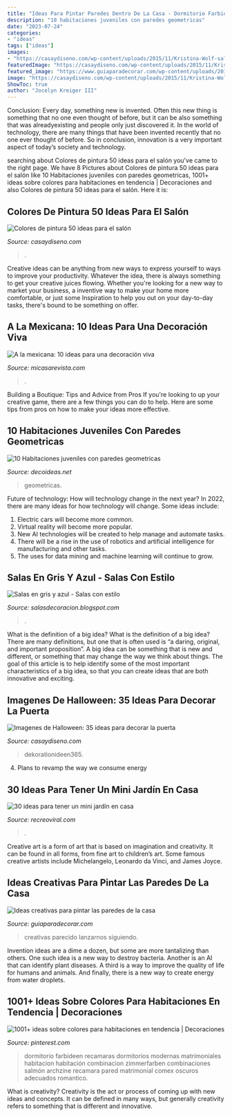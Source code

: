 ```yaml
---
title: "Ideas Para Pintar Paredes Dentro De La Casa - Dormitorio Farbideen Recamaras Dormitorios Modernas Matrimoniales Habitacion Habitación Combinacion Zimmerfarben Combinaciones Salmón Archzine Recamara Pared Matrimonial Comex Oscuros Adecuados Romantico"
description: "10 habitaciones juveniles con paredes geometricas"
date: "2023-07-24"
categories:
- "ideas"
tags: ["ideas"]
images:
- "https://casaydiseno.com/wp-content/uploads/2015/11/Kristina-Wolf-salon-pared-pintada-amarillo.jpeg"
featuredImage: "https://casaydiseno.com/wp-content/uploads/2015/11/Kristina-Wolf-salon-pared-pintada-amarillo.jpeg"
featured_image: "https://www.guiaparadecorar.com/wp-content/uploads/2015/12/maneras-creativas-de-pintar-las-paredes-02-480x720.jpg"
image: "https://casaydiseno.com/wp-content/uploads/2015/11/Kristina-Wolf-salon-pared-pintada-amarillo.jpeg"
ShowToc: true
author: "Jocelyn Kreiger III"
---
```



Conclusion:
Every day, something new is invented. Often this new thing is something that no one even thought of before, but it can be also something that was alreadyexisting and people only just discovered it. In the world of technology, there are many things that have been invented recently that no one ever thought of before. So in conclusion, innovation is a very important aspect of today’s society and technology.

	

		
searching about Colores de pintura 50 ideas para el salón you've came to the right page. We have 8 Pictures about Colores de pintura 50 ideas para el salón like 10 Habitaciones juveniles con paredes geometricas, 1001+ ideas sobre colores para habitaciones en tendencia | Decoraciones and also Colores de pintura 50 ideas para el salón. Here it is:
		
    
## Colores De Pintura 50 Ideas Para El Salón

<img loading=lazy src="https://casaydiseno.com/wp-content/uploads/2015/11/Kristina-Wolf-salon-pared-pintada-amarillo.jpeg" onerror="this.onerror=null;this.src='https://tse1.mm.bing.net/th?id=OIP.7xqnLzO05ujYtIWSNfsF-QHaHa&amp;pid=15.1';" alt="Colores de pintura 50 ideas para el salón">

_Source: casaydiseno.com_

>. 

	

Creative ideas can be anything from new ways to express yourself to ways to improve your productivity. Whatever the idea, there is always something to get your creative juices flowing. Whether you're looking for a new way to market your business, a inventive way to make your home more comfortable, or just some Inspiration to help you out on your day-to-day tasks, there's bound to be something on offer.

    
## A La Mexicana: 10 Ideas Para Una Decoración Viva

<img loading=lazy src="https://hips.hearstapps.com/es.h-cdn.co/mcres/images/mi-casa/ideas-decoracion/ideas-decoracion-mexicana/al-solecito/1816537-1-esl-ES/al-solecito.jpg?resize=480:*" onerror="this.onerror=null;this.src='https://tse2.mm.bing.net/th?id=OIP.kIvhnw0xboIWovVTxAshPgHaJ4&amp;pid=15.1';" alt="A la mexicana: 10 ideas para una decoración viva">

_Source: micasarevista.com_

>. 

	

Building a Boutique: Tips and Advice from Pros
If you're looking to up your creative game, there are a few things you can do to help. Here are some tips from pros on how to make your ideas more effective.

    
## 10 Habitaciones Juveniles Con Paredes Geometricas

<img loading=lazy src="https://www.decoideas.net/wp-content/uploads/2017/03/paredes-geometricas-5.jpg" onerror="this.onerror=null;this.src='https://tse2.mm.bing.net/th?id=OIP.QOBJkMhpQ8aPjWY926Gk1gHaLH&amp;pid=15.1';" alt="10 Habitaciones juveniles con paredes geometricas">

_Source: decoideas.net_

>geometricas. 

	

Future of technology: How will technology change in the next year?
In 2022, there are many ideas for how technology will change. Some ideas include:
1. Electric cars will become more common.
2. Virtual reality will become more popular. 
3. New AI technologies will be created to help manage and automate tasks. 
4. There will be a rise in the use of robotics and artificial intelligence for manufacturing and other tasks. 
5. The uses for data mining and machine learning will continue to grow.

    
## Salas En Gris Y Azul - Salas Con Estilo

<img loading=lazy src="https://4.bp.blogspot.com/-kGjM5152Elc/VdVFuFHlU6I/AAAAAAAAalk/BkJmzyl2uiM/w1200-h630-p-k-no-nu/sala-gris-azul.jpg" onerror="this.onerror=null;this.src='https://tse3.mm.bing.net/th?id=OIP.oWJuUwRUctI69RjTozBFvgHaD4&amp;pid=15.1';" alt="Salas en gris y azul - Salas con estilo">

_Source: salasdecoracion.blogspot.com_

>. 

	

What is the definition of a big idea?
What is the definition of a big idea? There are many definitions, but one that is often used is “a daring, original, and important proposition”. A big idea can be something that is new and different, or something that may change the way we think about things. The goal of this article is to help identify some of the most important characteristics of a big idea, so that you can create ideas that are both innovative and exciting.

    
## Imagenes De Halloween: 35 Ideas Para Decorar La Puerta

<img loading=lazy src="https://casaydiseno.com/wp-content/uploads/2015/10/imagenes-halloween-decoracion-puerta-miedo-impactante.jpg" onerror="this.onerror=null;this.src='https://tse4.mm.bing.net/th?id=OIP.FqLe5SwF8necNfCTUyYbbgHaIc&amp;pid=15.1';" alt="Imagenes de Halloween: 35 ideas para decorar la puerta">

_Source: casaydiseno.com_

>dekorationideen365. 

	

4. Plans to revamp the way we consume energy 

    
## 30 Ideas Para Tener Un Mini Jardín En Casa

<img loading=lazy src="http://www.recreoviral.com/wp-content/uploads/2015/06/Mini-jardines-30.jpg" onerror="this.onerror=null;this.src='https://tse2.mm.bing.net/th?id=OIP.46Pr4Is-Sh_fjla9yw-atgHaFj&amp;pid=15.1';" alt="30 ideas para tener un mini jardín en casa">

_Source: recreoviral.com_

>. 

	

Creative art is a form of art that is based on imagination and creativity. It can be found in all forms, from fine art to children’s art. Some famous creative artists include Michelangelo, Leonardo da Vinci, and James Joyce.

    
## Ideas Creativas Para Pintar Las Paredes De La Casa

<img loading=lazy src="https://www.guiaparadecorar.com/wp-content/uploads/2015/12/maneras-creativas-de-pintar-las-paredes-02-480x720.jpg" onerror="this.onerror=null;this.src='https://tse3.mm.bing.net/th?id=OIP.1HjoS9qSHVUTaRnwknuO_wHaLH&amp;pid=15.1';" alt="Ideas creativas para pintar las paredes de la casa">

_Source: guiaparadecorar.com_

>creativas parecido lanzarnos siguiendo. 

	

Invention ideas are a dime a dozen, but some are more tantalizing than others. One such idea is a new way to destroy bacteria. Another is an AI that can identify plant diseases. A third is a way to improve the quality of life for humans and animals. And finally, there is a new way to create energy from water droplets.

    
## 1001+ Ideas Sobre Colores Para Habitaciones En Tendencia | Decoraciones

<img loading=lazy src="https://i.pinimg.com/736x/50/7a/59/507a5978ffb8c1de600b043438d3ddd0.jpg" onerror="this.onerror=null;this.src='https://tse4.mm.bing.net/th?id=OIP.bpMWXflWBbxM6P_tRuhTQAHaGr&amp;pid=15.1';" alt="1001+ ideas sobre colores para habitaciones en tendencia | Decoraciones">

_Source: pinterest.com_

>dormitorio farbideen recamaras dormitorios modernas matrimoniales habitacion habitación combinacion zimmerfarben combinaciones salmón archzine recamara pared matrimonial comex oscuros adecuados romantico. 

	

What is creativity?
Creativity is the act or process of coming up with new ideas and concepts. It can be defined in many ways, but generally creativity refers to something that is different and innovative.


